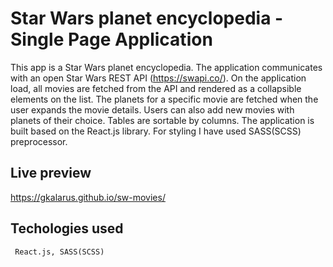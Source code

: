 # Star Wars planet encyclopedia - Single Page Application

This app is a Star Wars planet encyclopedia. The application communicates with an open Star Wars REST API (https://swapi.co/). On the application load, all movies are fetched from the API and rendered as a collapsible elements on the list. The planets for a specific movie are fetched when the user expands the movie details. Users can also add new movies with planets of their choice. Tables are sortable by columns. The application is built based on the React.js library. For styling I have used SASS(SCSS) preprocessor.

## Live preview

https://gkalarus.github.io/sw-movies/

## Techologies used

```
 React.js, SASS(SCSS)
```
